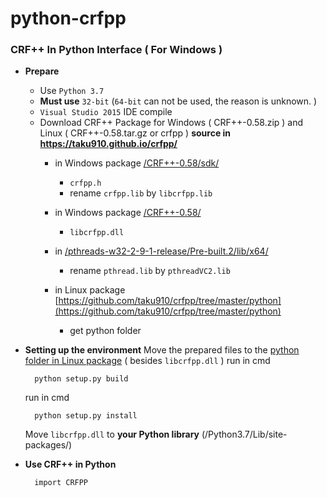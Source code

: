 # python-crfpp
### CRF++ In Python Interface ( For Windows )
* **Prepare**
    * Use `Python 3.7`
    * **Must use** `32-bit` (`64-bit` can not be used, the reason is unknown. )
    * `Visual Studio 2015` IDE compile
    * Download CRF++ Package for Windows ( CRF++-0.58.zip )  and Linux ( CRF++-0.58.tar.gz or crfpp )
     **source in https://taku910.github.io/crfpp/**
        * in Windows package [/CRF++-0.58/sdk/](/CRF++-0.58/sdk/)
            * `crfpp.h`
            *  rename `crfpp.lib` by `libcrfpp.lib`

        * in Windows package [/CRF++-0.58/](/CRF++-0.58/)
            * `libcrfpp.dll`

        *  in [/pthreads-w32-2-9-1-release/Pre-built.2/lib/x64/](/pthreads-w32-2-9-1-release/Pre-built.2/lib/x64/)
            * rename `pthread.lib` by `pthreadVC2.lib`

        * in Linux package [https://github.com/taku910/crfpp/tree/master/python](https://github.com/taku910/crfpp/tree/master/python)
            * get python folder
* **Setting up the environment**
    Move the prepared files to the [python folder in Linux package](/crfpp/python/) ( besides `libcrfpp.dll` )
    run in cmd
        
        python setup.py build
    run in cmd
    
        python setup.py install
    Move `libcrfpp.dll` to **your Python library** (/Python3.7/Lib/site-packages/)

* **Use CRF++ in Python**
        
        import CRFPP
